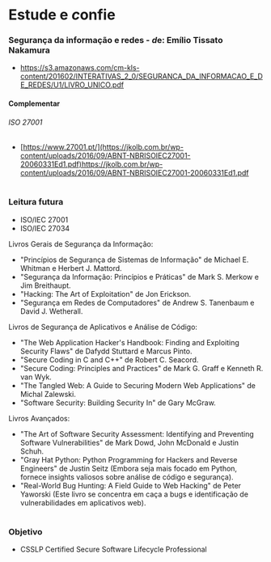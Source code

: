 # Estude e <i>c</i>onfie 

### Segurança da informação e redes - <i>d</i>e: Emílio Tissato Nakamura
-  https://s3.amazonaws.com/cm-kls-content/201602/INTERATIVAS_2_0/SEGURANCA_DA_INFORMACAO_E_DE_REDES/U1/LIVRO_UNICO.pdf
  
#### Complementar

###### ISO 27001
  - [https://www.27001.pt/](https://jkolb.com.br/wp-content/uploads/2016/09/ABNT-NBRISOIEC27001-20060331Ed1.pdf)https://jkolb.com.br/wp-content/uploads/2016/09/ABNT-NBRISOIEC27001-20060331Ed1.pdf

#

### Leitura futura

- ISO/IEC 27001
- ISO/IEC 27034

Livros Gerais de Segurança da Informação:

- "Princípios de Segurança de Sistemas de Informação" de Michael E. Whitman e Herbert J. Mattord.
- "Segurança da Informação: Princípios e Práticas" de Mark S. Merkow e Jim Breithaupt.
- "Hacking: The Art of Exploitation" de Jon Erickson.
- "Segurança em Redes de Computadores" de Andrew S. Tanenbaum e David J. Wetherall.

Livros de Segurança de Aplicativos e Análise de Código:

- "The Web Application Hacker's Handbook: Finding and Exploiting Security Flaws" de Dafydd Stuttard e Marcus Pinto.
- "Secure Coding in C and C++" de Robert C. Seacord.
- "Secure Coding: Principles and Practices" de Mark G. Graff e Kenneth R. van Wyk.
- "The Tangled Web: A Guide to Securing Modern Web Applications" de Michal Zalewski.
- "Software Security: Building Security In" de Gary McGraw.

Livros Avançados:

- "The Art of Software Security Assessment: Identifying and Preventing Software Vulnerabilities" de Mark Dowd, John McDonald e Justin Schuh.
- "Gray Hat Python: Python Programming for Hackers and Reverse Engineers" de Justin Seitz (Embora seja mais focado em Python, fornece insights valiosos sobre análise de código e segurança).
- "Real-World Bug Hunting: A Field Guide to Web Hacking" de Peter Yaworski (Este livro se concentra em caça a bugs e identificação de vulnerabilidades em aplicativos web).

#

### Objetivo

- CSSLP Certified Secure Software Lifecycle Professional
